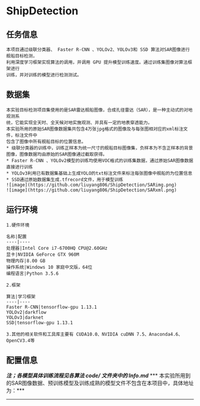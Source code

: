 # ShipDetection
## 任务信息
	本项目通过级联分类器、 Faster R-CNN 、YOLOv2、YOLOv3和 SSD 算法对SAR图像进行舰船目标检测，  
	利用深度学习框架实现算法的调用，并调用 GPU 提升模型训练速度。通过训练集图像对算法框架进行  
	训练，并对训练的模型进行检测测试。  
## 数据集
	本实验目标检测项目集使用的是SAR雷达舰船图像，合成孔径雷达（SAR），是一种主动式的对地观测系  
	统，它能实现全天时、全天候对地实施观测、并具有一定的地表穿透能力。  
	本实验所用的原始SAR图像数据集共包含4万张jpg格式的图像及与每张图相对应的xml标注文件，标注文件中  
	包含了图像中所有舰船目标的位置信息。
	* 级联分类器的训练中，训练正样本为统一尺寸的舰船目标图像集，负样本为不含正样本的背景图像，图像数据均由原始的SAR图像通过截取获得。
	* Faster R-CNN 、YOLOv2模型的训练均使用VOC格式的训练集数据，通过原始SAR图像数据直接进行训练
	* YOLOv3利用已有数据集基础上生成YOLO的txt标注文件来标注每张图像中舰船的为位置信息
	* SSD通过原始数据集生成.tfrecord文件，用于模型训练
	![image](https://github.com/liuyang806/ShipDetection/SARimg.png)
	![image](https://github.com/liuyang806/ShipDetection/SARxml.png)
## 运行环境
	1.硬件环境

	名称|配置
	----|----
	处理器|Intel Core i7-6700HQ CPU@2.60GHz
	显卡|NVIDIA GeForce GTX 960M
	物理内存|8.00 GB
	操作系统|Windows 10 家庭中文版，64位
	编程语言|Python 3.5.6
	
	2.框架

	算法|学习框架
	----|----
	Faster R-CNN|tensorflow-gpu 1.13.1
	YOLOv2|darkflow
	YOLOv3|darknet
	SSD|tensorflow-gpu 1.13.1
	
	3.其他的相关软件和工具库主要有 CUDA10.0、NVIDIA cuDNN 7.5、Anaconda4.6、OpenCV3.4等

## 配置信息
	
***注；各模型具体训练流程见各算法 code/ 文件夹中的 Info.md***
***    本实验所用到的SAR图像数据、预训练模型及训练成熟的模型文件不包含在本项目中，具体地址为：***
***    ***